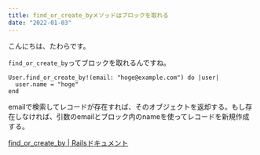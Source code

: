 ```yaml
---
title: find_or_create_byメソッドはブロックを取れる
date: "2022-01-03"
---
```


こんにちは、たわらです。

`find_or_create_by`ってブロックを取れるんですね。

```ruby:title=ruby
User.find_or_create_by!(email: "hoge@example.com") do |user|
  user.name = "hoge"
end
```

emailで検索してレコードが存在すれば、そのオブジェクトを返却する。もし存在しなければ、引数のemailとブロック内のnameを使ってレコードを新規作成する。

[find_or_create_by | Railsドキュメント](https://railsdoc.com/page/find_or_create_by)
